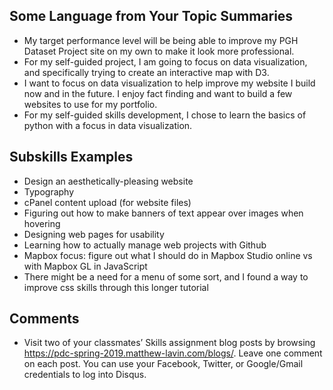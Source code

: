 ## Some Language from Your Topic Summaries

- My target performance level will be being able to improve my PGH Dataset Project site on my own to make it look more professional.
- For my self-guided project, I am going to focus on data visualization, and specifically trying to create an interactive map with D3.
- I want to focus on data visualization to help improve my website I build now and in the future. I enjoy fact finding and want to build a few websites to use for my portfolio.
- For my self-guided skills development, I chose to learn the basics of python with a focus in data visualization.

## Subskills Examples

- Design an aesthetically-pleasing website
- Typography
- cPanel content upload (for website files)
- Figuring out how to make banners of text appear over images when hovering
- Designing web pages for usability 
- Learning how to actually manage web projects with Github
- Mapbox focus: figure out what I should do in Mapbox Studio online vs with Mapbox GL in JavaScript
- There might be a need for a menu of some sort, and I found a way to improve css skills through this longer tutorial

## Comments

- Visit two of your classmates’ Skills assignment blog posts by browsing  https://pdc-spring-2019.matthew-lavin.com/blogs/. Leave one comment on each post. You can use your Facebook, Twitter, or Google/Gmail credentials to log into Disqus. 
